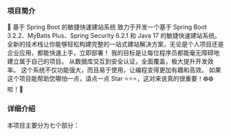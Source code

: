 ### 项目简介

🚀 基于 Spring Boot 的敏捷快速建站系统 致力于开发一个基于 Spring Boot 3.2.2、MyBatis Plus、Spring Security 6.2.1 和 Java 17 的敏捷快速建站系统。 全新的技术栈让你能够轻松构建完整的一站式建站解决方案，无论是个人项目还是企业应用，都能快速上手，立即部署！ 我的目标是让每位程序员都能毫无障碍地建立属于自己的项目。 从数据库交互到安全认证，全面覆盖，极大提升开发效率。 这个系统不仅功能强大，而且易于使用，让编程变得更加有趣和高效。 如果这个项目能帮助您哪怕一点，请点一点 Star ⭐️⭐️⭐️，这对来说真的很重要！⚽︎⚽︎啦！🥺

### 详细介绍

本项目主要分为七个部分：

#### 